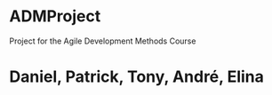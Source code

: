 # ADMProject
Project for the Agile Development Methods Course

# Daniel, Patrick, Tony, André, Elina
